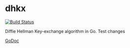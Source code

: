 dhkx
=======

[![Build Status](https://travis-ci.org/monnand/dhkx.png?branch=master)](https://travis-ci.org/monnand/dhkx)

Diffie Hellman Key-exchange algorithm in Go. Test changes

[GoDoc](http://godoc.org/github.com/monnand/dhkx)
